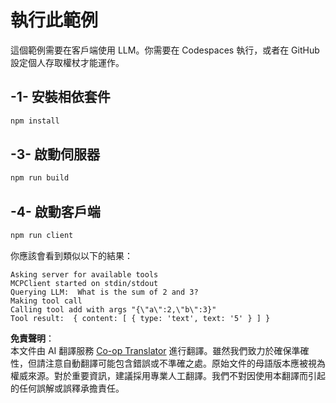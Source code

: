 <!--
CO_OP_TRANSLATOR_METADATA:
{
  "original_hash": "6d6315e03f591fb5a39be91da88585dc",
  "translation_date": "2025-07-13T19:18:50+00:00",
  "source_file": "03-GettingStarted/03-llm-client/solution/typescript/README.md",
  "language_code": "hk"
}
-->
# 執行此範例

這個範例需要在客戶端使用 LLM。你需要在 Codespaces 執行，或者在 GitHub 設定個人存取權杖才能運作。

## -1- 安裝相依套件

```bash
npm install
```

## -3- 啟動伺服器

```bash
npm run build
```

## -4- 啟動客戶端

```sh
npm run client
```

你應該會看到類似以下的結果：

```text
Asking server for available tools
MCPClient started on stdin/stdout
Querying LLM:  What is the sum of 2 and 3?
Making tool call
Calling tool add with args "{\"a\":2,\"b\":3}"
Tool result:  { content: [ { type: 'text', text: '5' } ] }
```

**免責聲明**：  
本文件由 AI 翻譯服務 [Co-op Translator](https://github.com/Azure/co-op-translator) 進行翻譯。雖然我們致力於確保準確性，但請注意自動翻譯可能包含錯誤或不準確之處。原始文件的母語版本應被視為權威來源。對於重要資訊，建議採用專業人工翻譯。我們不對因使用本翻譯而引起的任何誤解或誤釋承擔責任。